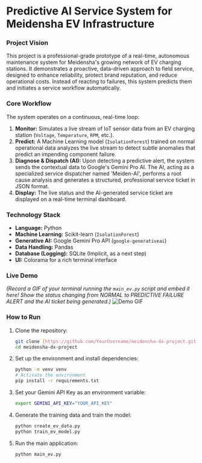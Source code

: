 # Predictive AI Service System for Meidensha EV Infrastructure

### **Project Vision**
This project is a professional-grade prototype of a real-time, autonomous maintenance system for Meidensha's growing network of EV charging stations. It demonstrates a proactive, data-driven approach to field service, designed to enhance reliability, protect brand reputation, and reduce operational costs. Instead of reacting to failures, this system predicts them and initiates a service workflow automatically.

### **Core Workflow**
The system operates on a continuous, real-time loop:
1.  **Monitor:** Simulates a live stream of IoT sensor data from an EV charging station (`Voltage`, `Temperature`, `RPM`, etc.).
2.  **Predict:** A Machine Learning model (`IsolationForest`) trained on normal operational data analyzes the live stream to detect subtle anomalies that predict an impending component failure.
3.  **Diagnose & Dispatch (AI):** Upon detecting a predictive alert, the system sends the contextual data to Google's Gemini Pro AI. The AI, acting as a specialized service dispatcher named 'Meiden-AI', performs a root cause analysis and generates a structured, professional service ticket in JSON format.
4.  **Display:** The live status and the AI-generated service ticket are displayed on a real-time terminal dashboard.

### **Technology Stack**
* **Language:** Python
* **Machine Learning:** Scikit-learn (`IsolationForest`)
* **Generative AI:** Google Gemini Pro API (`google-generativeai`)
* **Data Handling:** Pandas
* **Database (Logging):** SQLite (Implicit, as a next step)
* **UI:** Colorama for a rich terminal interface

### **Live Demo**
*(Record a GIF of your terminal running the `main_ev.py` script and embed it here! Show the status changing from NORMAL to PREDICTIVE FAILURE ALERT and the AI ticket being generated.)*
![Demo GIF](your_demo_gif.gif)

### **How to Run**
1.  Clone the repository:
    ```bash
    git clone [https://github.com/YourUsername/meidensha-dx-project.git](https://github.com/YourUsername/meidensha-dx-project.git)
    cd meidensha-dx-project
    ```
2.  Set up the environment and install dependencies:
    ```bash
    python -m venv venv
    # Activate the environment
    pip install -r requirements.txt
    ```
3.  Set your Gemini API Key as an environment variable:
    ```bash
    export GEMINI_API_KEY="YOUR_API_KEY"
    ```
4.  Generate the training data and train the model:
    ```bash
    python create_ev_data.py
    python train_ev_model.py
    ```
5.  Run the main application:
    ```bash
    python main_ev.py
    ```
